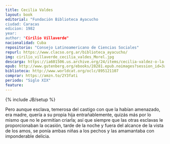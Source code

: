 ```yaml
---
title: Cecilia Valdes
layout: book
editorial: "Fundación Biblioteca Ayacucho
ciudad: Caracas
edicion: 1982
year: 
author: "Cirilio Villaverde"
nacionalidad: Cuba
repositorio: "Consejo Latinoamericano de Ciencias Sociales"
repurl: https://www.clacso.org.ar/biblioteca_ayacucho/
img: cirilio_villaverde_cecilia_valdes_Morel.jpg
descarga: https://ia601506.us.archive.org/24/items/cecilia-valdez-o-la-loma-del-angel/Cecilia_Valdez_o_la_Loma_del_Angel.pdf
epub: http://www.gutenberg.org/ebooks/28281.epub.noimages?session_id=3a751db8ddb3256a7ea4804c2d31cd25b35c0ac4
biblioteca: http://www.worldcat.org/oclc/895121107
comprar: https://amzn.to/2Y3fati
periodo: "Siglo XIX"
feature: 
---
```

{% include JB/setup %}

Pero aunque esclava, temerosa del castigo con que la habían amenazado, era madre, quería a su propia hija entrañablemente, quizás más por lo mismo que no le permitían criarla; así que siempre que las otras esclavas le proporcionaban la ocasión, tarde de la noche y fuera del alcance de la vista de los amos, se ponía ambas niñas a los pechos y las amamantaba con imponderable delicia.
